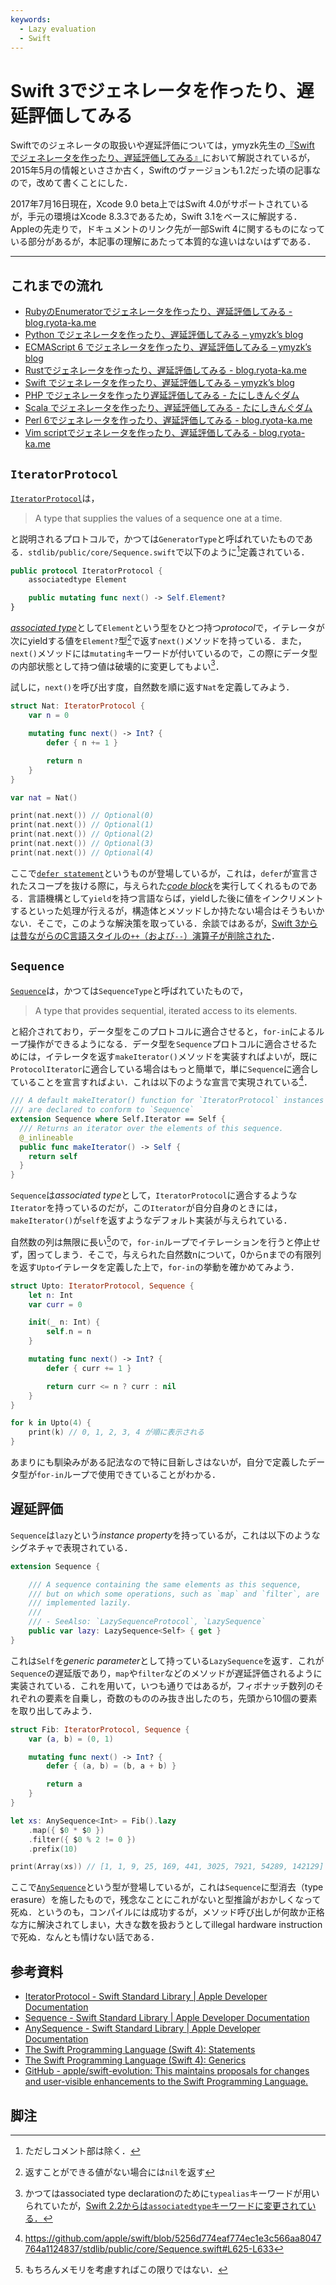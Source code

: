 ```yaml
---
keywords:
  - Lazy evaluation
  - Swift
---
```


# Swift 3でジェネレータを作ったり、遅延評価してみる

Swiftでのジェネレータの取扱いや遅延評価については，ymyzk先生の[『Swift でジェネレータを作ったり、遅延評価してみる』](https://blog.ymyzk.com/2015/05/swift-generator-lazy/)において解説されているが，2015年5月の情報といささか古く，Swiftのヴァージョンも1.2だった頃の記事なので，改めて書くことにした．

2017年7月16日現在，Xcode 9.0 beta上ではSwift 4.0がサポートされているが，手元の環境はXcode 8.3.3であるため，Swift 3.1をベースに解説する．Appleの先走りで，ドキュメントのリンク先が一部Swift 4に関するものになっている部分があるが，本記事の理解にあたって本質的な違いはないはずである．

---

## これまでの流れ

- [RubyのEnumeratorでジェネレータを作ったり、遅延評価してみる - blog.ryota-ka.me](https://blog.ryota-ka.me/posts/2015/04/23/generators-and-lazy-evaluation-in-ruby)
- [Python でジェネレータを作ったり、遅延評価してみる – ymyzk’s blog](https://blog.ymyzk.com/2015/04/python-generator-lazy/)
- [ECMAScript 6 でジェネレータを作ったり、遅延評価してみる – ymyzk’s blog](https://blog.ymyzk.com/2015/04/ecmascript-6-generator-lazy/)
- [Rustでジェネレータを作ったり、遅延評価してみる - blog.ryota-ka.me](https://blog.ryota-ka.me/posts/2015/05/18/generators-and-lazy-evaluation-in-rust)
- [Swift でジェネレータを作ったり、遅延評価してみる – ymyzk’s blog](https://blog.ymyzk.com/2015/05/swift-generator-lazy/)
- [PHP でジェネレータを作ったり遅延評価してみる - たにしきんぐダム](https://tanishiking24.hatenablog.com/entry/2015/07/30/164111)
- [Scala でジェネレータを作ったり、遅延評価してみる - たにしきんぐダム](https://tanishiking24.hatenablog.com/entry/scala-generator)
- [Perl 6でジェネレータを作ったり、遅延評価してみる - blog.ryota-ka.me](https://blog.ryota-ka.me/posts/2015/12/30/generators-and-lazy-evaluation-in-perl-6)
- [Vim scriptでジェネレータを作ったり、遅延評価してみる - blog.ryota-ka.me](https://blog.ryota-ka.me/posts/2016/12/08/generators-and-lazy-evaluation-in-vim-script)

## `IteratorProtocol`

[`IteratorProtocol`](https://developer.apple.com/documentation/swift/iteratorprotocol)は，

> A type that supplies the values of a sequence one at a time.

と説明されるプロトコルで，かつては`GeneratorType`と呼ばれていたものである．`stdlib/public/core/Sequence.swift`で以下のように[^1]定義されている．

```swift filename=stdlib/public/core/Sequence.swift
public protocol IteratorProtocol {
    associatedtype Element

    public mutating func next() -> Self.Element?
}
```

[_associated type_](https://developer.apple.com/library/content/documentation/Swift/Conceptual/Swift_Programming_Language/Generics.html#//apple_ref/doc/uid/TP40014097-CH26-ID189)として`Element`という型をひとつ持つ*protocol*で，イテレータが次にyieldする値を`Element?`型[^2]で返す`next()`メソッドを持っている．また，`next()`メソッドには`mutating`キーワードが付いているので，この際にデータ型の内部状態として持つ値は破壊的に変更してもよい[^3]．

試しに，`next()`を呼び出す度，自然数を順に返す`Nat`を定義してみよう．

```swift
struct Nat: IteratorProtocol {
    var n = 0

    mutating func next() -> Int? {
        defer { n += 1 }

        return n
    }
}

var nat = Nat()

print(nat.next()) // Optional(0)
print(nat.next()) // Optional(1)
print(nat.next()) // Optional(2)
print(nat.next()) // Optional(3)
print(nat.next()) // Optional(4)
```

ここで[`defer statement`](https://developer.apple.com/library/content/documentation/Swift/Conceptual/Swift_Programming_Language/Statements.html#//apple_ref/doc/uid/TP40014097-CH33-ID532)というものが登場しているが，これは，`defer`が宣言されたスコープを抜ける際に，与えられた[_code block_](https://developer.apple.com/library/content/documentation/Swift/Conceptual/Swift_Programming_Language/Declarations.html#//apple_ref/swift/grammar/code-block)を実行してくれるものである．言語機構として`yield`を持つ言語ならば，yieldした後に値をインクリメントするといった処理が行えるが，構造体とメソッドしか持たない場合はそうもいかない．そこで，このような解決策を取っている．余談ではあるが，[Swift 3からは昔ながらのC言語スタイルの`++`（および`--`）演算子が削除された](https://github.com/apple/swift-evolution/blob/master/proposals/0004-remove-pre-post-inc-decrement.md)．

## `Sequence`

[`Sequence`](https://developer.apple.com/documentation/swift/sequence)は，かつては`SequenceType`と呼ばれていたもので，

> A type that provides sequential, iterated access to its elements.

と紹介されており，データ型をこのプロトコルに適合させると，`for-in`によるループ操作ができるようになる．データ型を`Sequence`プロトコルに適合させるためには，イテレータを返す`makeIterator()`メソッドを実装すればよいが，既に`ProtocolIterator`に適合している場合はもっと簡単で，単に`Sequence`に適合していることを宣言すればよい．これは以下のような宣言で実現されている[^4]．

```swift
/// A default makeIterator() function for `IteratorProtocol` instances that
/// are declared to conform to `Sequence`
extension Sequence where Self.Iterator == Self {
  /// Returns an iterator over the elements of this sequence.
  @_inlineable
  public func makeIterator() -> Self {
    return self
  }
}
```

`Sequence`は*associated type*として，`IteratorProtocol`に適合するような`Iterator`を持っているのだが，この`Iterator`が自分自身のときには，`makeIterator()`が`self`を返すようなデフォルト実装が与えられている．

自然数の列は無限に長い[^5]ので，`for-in`ループでイテレーションを行うと停止せず，困ってしまう．そこで，与えられた自然数nについて，0からnまでの有限列を返す`Upto`イテレータを定義した上で，`for-in`の挙動を確かめてみよう．

```swift
struct Upto: IteratorProtocol, Sequence {
    let n: Int
    var curr = 0

    init(_ n: Int) {
        self.n = n
    }

    mutating func next() -> Int? {
        defer { curr += 1 }

        return curr <= n ? curr : nil
    }
}

for k in Upto(4) {
    print(k) // 0, 1, 2, 3, 4 が順に表示される
}
```

あまりにも馴染みがある記法なので特に目新しさはないが，自分で定義したデータ型が`for-in`ループで使用できていることがわかる．

## 遅延評価

`Sequence`は`lazy`という*instance property*を持っているが，これは以下のようなシグネチャで表現されている．

```swift
extension Sequence {

    /// A sequence containing the same elements as this sequence,
    /// but on which some operations, such as `map` and `filter`, are
    /// implemented lazily.
    ///
    /// - SeeAlso: `LazySequenceProtocol`, `LazySequence`
    public var lazy: LazySequence<Self> { get }
}
```

これは`Self`を*generic parameter*として持っている`LazySequence`を返す．これが`Sequence`の遅延版であり，`map`や`filter`などのメソッドが遅延評価されるように実装されている．これを用いて，いつも通りではあるが，フィボナッチ数列のそれぞれの要素を自乗し，奇数のもののみ抜き出したのち，先頭から10個の要素を取り出してみよう．

```swift
struct Fib: IteratorProtocol, Sequence {
    var (a, b) = (0, 1)

    mutating func next() -> Int? {
        defer { (a, b) = (b, a + b) }

        return a
    }
}

let xs: AnySequence<Int> = Fib().lazy
    .map({ $0 * $0 })
    .filter({ $0 % 2 != 0 })
    .prefix(10)

print(Array(xs)) // [1, 1, 9, 25, 169, 441, 3025, 7921, 54289, 142129]
```

ここで[`AnySequence`](https://developer.apple.com/documentation/swift/anysequence)という型が登場しているが，これは`Sequence`に型消去（type erasure）を施したもので，残念なことにこれがないと型推論がおかしくなって死ぬ．というのも，コンパイルには成功するが，メソッド呼び出しが何故か正格な方に解決されてしまい，大きな数を扱おうとしてillegal hardware instructionで死ぬ．なんとも情けない話である．

## 参考資料

- [IteratorProtocol - Swift Standard Library | Apple Developer Documentation](https://developer.apple.com/documentation/swift/iteratorprotocol)
- [Sequence - Swift Standard Library | Apple Developer Documentation](https://developer.apple.com/documentation/swift/sequence)
- [AnySequence - Swift Standard Library | Apple Developer Documentation](https://developer.apple.com/documentation/swift/anysequence)
- [The Swift Programming Language (Swift 4): Statements](https://developer.apple.com/library/content/documentation/Swift/Conceptual/Swift_Programming_Language/Statements.html)
- [The Swift Programming Language (Swift 4): Generics](https://developer.apple.com/library/content/documentation/Swift/Conceptual/Swift_Programming_Language/Generics.html)
- [GitHub - apple/swift-evolution: This maintains proposals for changes and user-visible enhancements to the Swift Programming Language.](https://github.com/apple/swift-evolution)

## 脚注

[^1]: ただしコメント部は除く．
[^2]: 返すことができる値がない場合には`nil`を返す
[^3]: かつてはassociated type declarationのために`typealias`キーワードが用いられていたが，[Swift 2.2からは`associatedtype`キーワードに変更されている．](https://github.com/apple/swift-evolution/blob/master/proposals/0011-replace-typealias-associated.md)
[^4]: https://github.com/apple/swift/blob/5256d774eaf774ec1e3c566aa8047764a1124837/stdlib/public/core/Sequence.swift#L625-L633
[^5]: もちろんメモリを考慮すればこの限りではない．
